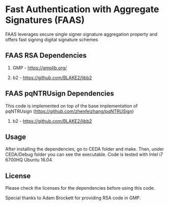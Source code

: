# Fast Authentication with Aggregate Signatures (FAAS)

FAAS leverages secure single signer signature aggregation property and offers fast signing digital signature schemes

## FAAS RSA Dependencies

1. GMP - https://gmplib.org/

2. b2 - https://github.com/BLAKE2/libb2

## FAAS pqNTRUsign Dependencies

This code is implemented on top of the base implementation of pqNTRUsign (https://github.com/zhenfeizhang/pqNTRUSign)

1. b2 - https://github.com/BLAKE2/libb2

## Usage

After installing the dependencies, go to CEDA folder and make. Then, under CEDA/Debug folder you can see the executable. Code is tested with Intel i7 6700HQ Ubuntu 16.04.

## License

Please check the licenses for the dependencies before using this code.

Special thanks to Adam Brockett for providing RSA code in GMP.



